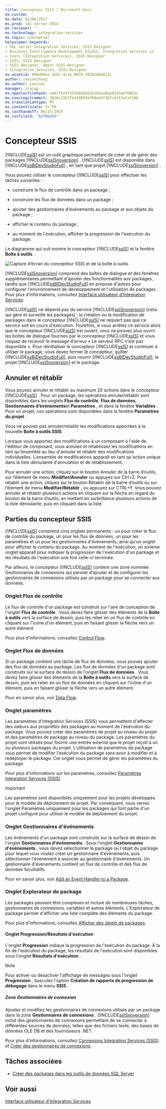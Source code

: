 ```yaml
---
title: Concepteur SSIS | Microsoft Docs
ms.custom: ''
ms.date: 03/06/2017
ms.prod: sql-server-2014
ms.reviewer: ''
ms.technology: integration-services
ms.topic: conceptual
helpviewer_keywords:
- SQL Server Integration Services, SSIS Designer
- Business Intelligence Development Studio, Integration Services in
- tools [Integration Services], SSIS Designer
- SSIS, SSIS Designer
- SSIS Designer, about SSIS Designer
- Integration Services, SSIS Designer
ms.assetid: 006d68ea-1b5c-4c1e-8079-3910288e012c
author: janinezhang
ms.author: janinez
manager: craigg
ms.openlocfilehash: ea0776247555b9a5b63e2bbaa9ae9243abf6863c
ms.sourcegitcommit: 3026c22b7fba19059a769ea5f367c4f51efaf286
ms.translationtype: MT
ms.contentlocale: fr-FR
ms.lasthandoff: 06/15/2019
ms.locfileid: "62766426"
---
```

# <a name="ssis-designer"></a>Concepteur SSIS
  [!INCLUDE[ssIS](../includes/ssis-md.md)] est un outil graphique permettant de créer et de gérer des packages [!INCLUDE[ssISnoversion](../includes/ssisnoversion-md.md)] . [!INCLUDE[ssIS](../includes/ssis-md.md)] est disponible dans [!INCLUDE[ssBIDevStudioFull](../includes/ssbidevstudiofull-md.md)] , en tant que projet [!INCLUDE[ssISnoversion](../includes/ssisnoversion-md.md)] .  
  
 Vous pouvez utiliser le concepteur [!INCLUDE[ssIS](../includes/ssis-md.md)] pour effectuer les tâches suivantes :  
  
-   construire le flux de contrôle dans un package ;  
  
-   construire les flux de données dans un package ;  
  
-   ajouter des gestionnaires d'événements au package et aux objets du package ;  
  
-   afficher le contenu du package ;  
  
-   au moment de l'exécution, afficher la progression de l'exécution du package.  
  
 Le diagramme qui suit montre le concepteur [!INCLUDE[ssIS](../includes/ssis-md.md)] et la fenêtre **Boîte à outils** .  
  
 ![Capture d’écran du concepteur SSIS et de la boîte à outils](media/denali-designerandtoolbox.gif "Capture d’écran du concepteur SSIS et de la boîte à outils")  
  
 [!INCLUDE[ssISnoversion](../includes/ssisnoversion-md.md)] comprend des boîtes de dialogue et des fenêtres supplémentaires permettant d'ajouter des fonctionnalités aux packages, tandis que [!INCLUDE[ssBIDevStudioFull](../includes/ssbidevstudiofull-md.md)] en propose d'autres pour configurer l'environnement de développement et l'utilisation de packages. Pour plus d’informations, consultez [Interface utilisateur d’Integration Services](integration-services-user-interface.md).  
  
 [!INCLUDE[ssIS](../includes/ssis-md.md)] ne dépend pas du service [!INCLUDE[ssISnoversion](../includes/ssisnoversion-md.md)] (celui qui gère et surveille les packages) ; la création ou la modification de packages dans le concepteur [!INCLUDE[ssIS](../includes/ssis-md.md)] ne requiert pas que ce service soit en cours d'exécution. Toutefois, si vous arrêtez ce service alors que le concepteur [!INCLUDE[ssIS](../includes/ssis-md.md)] est ouvert, vous ne pouvez plus ouvrir les boîtes de dialogue fournies par le concepteur [!INCLUDE[ssIS](../includes/ssis-md.md)] et vous risquez de recevoir le message d'erreur « Le serveur RPC n'est pas disponible ». Pour réinitialiser le concepteur [!INCLUDE[ssIS](../includes/ssis-md.md)] et continuer à utiliser le package, vous devez fermer le concepteur, quitter [!INCLUDE[ssBIDevStudioFull](../includes/ssbidevstudiofull-md.md)], puis rouvrir [!INCLUDE[ssBIDevStudioFull](../includes/ssbidevstudiofull-md.md)], le projet [!INCLUDE[ssISnoversion](../includes/ssisnoversion-md.md)] et le package.  
  
## <a name="undo-and-redo"></a>Annuler et rétablir  
 Vous pouvez annuler et rétablir au maximum 20 actions dans le concepteur [!INCLUDE[ssIS](../includes/ssis-md.md)] . Pour un package, les opérations annuler/rétablir sont disponibles dans les onglets **Flux de contrôle**, **Flux de données**, **Gestionnaires d’événements**et **Paramètres** , et dans la fenêtre **Variables** . Pour un projet, ces opérations sont disponibles dans la fenêtre **Paramètres du projet** .  
  
 Vous ne pouvez pas annuler/rétablir les modifications apportées à la nouvelle **Boîte à outils SSIS**.  
  
 Lorsque vous apportez des modifications à un composant à l'aide de l'éditeur de composant, vous annulez et rétablissez les modifications en tant qu'ensemble au lieu d'annuler et rétablir des modifications individuelles. L'ensemble de modifications apparaît en tant qu'action unique dans la liste déroulante d'annulation et de rétablissement.  
  
 Pour annuler une action, cliquez sur le bouton Annuler de la barre d’outils, sur l’élément de menu **Modifier/Annuler** ou appuyez sur Ctrl+Z. Pour rétablir une action, cliquez sur le bouton Rétablir de la barre d’outils ou sur l’élément de menu **Modifier/Rétablir** , ou appuyez sur CTRL+Y. Vous pouvez annuler et rétablir plusieurs actions en cliquant sur la flèche en regard du bouton de la barre d’outils, en mettant en surbrillance plusieurs actions de la liste déroulante, puis en cliquant dans la liste.  
  
## <a name="parts-of-the-ssis-designer"></a>Parties du concepteur SSIS  
 [!INCLUDE[ssIS](../includes/ssis-md.md)] comprend cinq onglets permanents : un pour créer le flux de contrôle du package, un pour les flux de données, un pour les paramètres et un pour les gestionnaires d'événements, ainsi qu'un onglet pour afficher le contenu du package. Au moment de l'exécution, un sixième onglet apparaît pour indiquer la progression de l'exécution d'un package et les résultats de l'exécution une fois celle-ci terminée.  
  
 Par ailleurs, le concepteur [!INCLUDE[ssIS](../includes/ssis-md.md)] contient une zone nommée Gestionnaires de connexions qui permet d'ajouter et de configurer les gestionnaires de connexions utilisés par un package pour se connecter aux données.  
  
### <a name="control-flow-tab"></a>Onglet Flux de contrôle  
 Le flux de contrôle d'un package est construit sur l'aire de conception de l'onglet **Flux de contrôle** . Vous devez faire glisser des éléments de la **Boîte à outils** vers la surface de dessin, puis les relier en un flux de contrôle en cliquant sur l'icône d'un élément, puis en faisant glisser la flèche vers un autre élément.  
  
 Pour plus d’informations, consultez [Control Flow](control-flow/control-flow.md).  
  
### <a name="data-flow-tab"></a>Onglet Flux de données  
 Si un package contient une tâche de flux de données, vous pouvez ajouter des flux de données au package. Les flux de données d'un package sont construits sur la surface de dessin de l'onglet **Flux de données** . Vous devez faire glisser des éléments de la **Boîte à outils** vers la surface de dessin, puis les relier en un flux de données en cliquant sur l'icône d'un élément, puis en faisant glisser la flèche vers un autre élément.  
  
 Pour en savoir plus, voir [Data Flow](data-flow/data-flow.md).  
  
### <a name="parameters-tab"></a>Onglet paramètres  
 Les paramètres d'Integration Services (SSIS) vous permettent d'affecter des valeurs aux propriétés des packages au moment de l'exécution du package. Vous pouvez créer des paramètres de projet au niveau du projet et des paramètres de package au niveau du package. Les paramètres du projet sont utilisés pour fournir une entrée externe que le projet reçoit à un ou plusieurs packages du projet. L'utilisation de paramètres de package vous permet de modifier l'exécution du package sans avoir à modifier et à redéployer le package. Cet onglet vous permet de gérer les paramètres du package.  
  
 Pour plus d’informations sur les paramètres, consultez [Paramètres Integration Services &#40;SSIS&#41;](integration-services-ssis-package-and-project-parameters.md).  
  
> [!IMPORTANT]  
>  Les paramètres sont disponibles uniquement pour les projets développés pour le modèle de déploiement de projet. Par conséquent, vous verrez l'onglet Paramètres uniquement pour les packages qui font partie d'un projet configuré pour utiliser le modèle de déploiement du projet.  
  
### <a name="event-handlers-tab"></a>Onglet Gestionnaires d'événements  
 Les événements d'un package sont construits sur la surface de dessin de l'onglet **Gestionnaires d'événements** . Sous l'onglet **Gestionnaires d'événements** , vous devez sélectionner le package ou l'objet du package pour lequel vous voulez créer un gestionnaire d'événements, puis sélectionner l'événement à associer au gestionnaire d'événements. Un gestionnaire d'événements contient un flux de contrôle et des flux de données facultatifs.  
  
 Pour en savoir plus, voir [Add an Event Handler to a Package](../../2014/integration-services/add-an-event-handler-to-a-package.md).  
  
### <a name="package-explorer-tab"></a>Onglet Explorateur de package  
 Les packages peuvent être complexes et inclure de nombreuses tâches, gestionnaires de connexions, variables et autres éléments. L'Explorateur de package permet d'afficher une liste complète des éléments du package.  
  
 Pour plus d’informations, consultez [Afficher des objets de packages](view-package-objects.md).  
  
#### <a name="progressexecution-result-tab"></a>Onglet Progression/Résultats d'exécution  
 L'onglet **Progression** indique la progression de l'exécution du package. À la fin de l'exécution du package, les résultats de l'exécution sont disponibles sous l'onglet **Résultats d'exécution** .  
  
> [!NOTE]  
>  Pour activer ou désactiver l'affichage de messages sous l'onglet **Progression** , basculez l'option **Création de rapports de progression de débogage** dans le menu **SSIS** .  
  
##### <a name="connection-managers-area"></a>Zone Gestionnaires de connexion  
 Ajoutez et modifiez les gestionnaires de connexions utilisés par un package dans la zone **Gestionnaires de connexions** . [!INCLUDE[ssISnoversion](../includes/ssisnoversion-md.md)] inclut des gestionnaires de connexions permettant de se connecter à différentes sources de données, telles que des fichiers texte, des bases de données OLE DB et des fournisseurs .NET.  
  
 Pour plus d’informations, consultez [Connexions Integration Services &#40;SSIS&#41;](connection-manager/integration-services-ssis-connections.md) et [Créer des gestionnaires de connexions](../../2014/integration-services/create-connection-managers.md).  
  
## <a name="related-tasks"></a>Tâches associées  
  
-   [Créer des packages dans les outils de données SQL Server](create-packages-in-sql-server-data-tools.md)  
  
## <a name="see-also"></a>Voir aussi  
 [Interface utilisateur d’Integration Services](integration-services-user-interface.md)  
  
  
